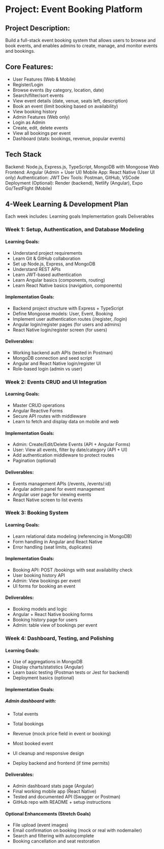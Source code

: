 # Project: Event Booking Platform

## Project Description:

Build a full-stack event booking system that allows users to browse and book
events, and enables admins to create, manage, and monitor events and bookings.

## Core Features:

- User Features (Web & Mobile)
- Register/Login
- Browse events (by category, location, date)
- Search/filter/sort events
- View event details (date, venue, seats left, description)
- Book an event (limit booking based on availability)
- View booking history
- Admin Features (Web only)
- Login as Admin
- Create, edit, delete events
- View all bookings per event
- Dashboard (stats: bookings, revenue, popular events)

## Tech Stack

Backend: Node.js, Express.js, TypeScript, MongoDB with Mongoose Web Frontend:
Angular (Admin + User UI) Mobile App: React Native (User UI only)
Authentication: JWT Dev Tools: Postman, GitHub, VSCode Deployment (Optional):
Render (backend), Netlify (Angular), Expo Go/TestFlight (Mobile)

## 4-Week Learning & Development Plan

Each week includes: Learning goals Implementation goals Deliverables

### Week 1: Setup, Authentication, and Database Modeling

#### Learning Goals:

- Understand project requirements
- Learn Git & GitHub collaboration
- Set up Node.js, Express, and MongoDB
- Understand REST APIs
- Learn JWT-based authentication
- Learn Angular basics (components, routing)
- Learn React Native basics (navigation, components)

#### Implementation Goals:

- Backend project structure with Express + TypeScript
- Define Mongoose models: User, Event, Booking
- Implement user authentication routes (/register, /login)
- Angular login/register pages (for users and admins)
- React Native login/register screen (for users)

#### Deliverables:

- Working backend auth APIs (tested in Postman)
- MongoDB connection and seed script
- Angular and React Native login/register UI
- Role-based login (admin vs user)

### Week 2: Events CRUD and UI Integration

#### Learning Goals:

- Master CRUD operations
- Angular Reactive Forms
- Secure API routes with middleware
- Learn to fetch and display data on mobile and web

#### Implementation Goals:

- Admin: Create/Edit/Delete Events (API + Angular Forms)
- User: View all events, filter by date/category (API + UI)
- Add authentication middleware to protect routes
- Pagination (optional)

#### Deliverables:

- Events management APIs (/events, /events/:id)
- Angular admin panel for event management
- Angular user page for viewing events
- React Native screen to list events

### Week 3: Booking System

#### Learning Goals:

- Learn relational data modeling (referencing in MongoDB)
- Form handling in Angular and React Native
- Error handling (seat limits, duplicates)

#### Implementation Goals:

- Booking API: POST /bookings with seat availability check
- User booking history API
- Admin: View bookings per event
- UI forms for booking an event

#### Deliverables:

- Booking models and logic
- Angular + React Native booking forms
- Booking history page for users
- Admin: table view of bookings per event

### Week 4: Dashboard, Testing, and Polishing

#### Learning Goals:

- Use of aggregations in MongoDB
- Display charts/statistics (Angular)
- Learn basic testing (Postman tests or Jest for backend)
- Deployment basics (optional)

#### Implementation Goals:

##### Admin dashboard with:

- Total events
- Total bookings
- Revenue (mock price field in event or booking)
- Most booked event

- UI cleanup and responsive design
- Deploy backend and frontend (if time permits)

#### Deliverables:

- Admin dashboard stats page (Angular)
- Final working mobile app (React Native)
- Tested and documented API (Swagger or Postman)
- GitHub repo with README + setup instructions

#### Optional Enhancements (Stretch Goals)

- File upload (event images)
- Email confirmation on booking (mock or real with nodemailer)
- Search and filtering with autocomplete
- Booking cancellation and seat restoration

